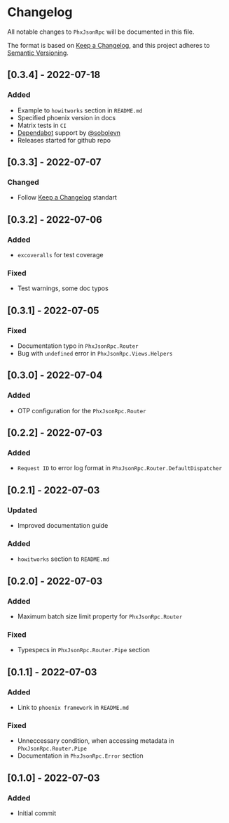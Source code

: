 # Changelog

All notable changes to `PhxJsonRpc` will be documented in this file.

The format is based on [Keep a Changelog](https://keepachangelog.com/en/1.0.0/),
and this project adheres to [Semantic Versioning](https://semver.org/spec/v2.0.0.html).

## [0.3.4] - 2022-07-18

### Added

- Example to `howitworks` section in `README.md`
- Specified phoenix version in docs
- Matrix tests in `CI`
- [Dependabot](https://github.com/dependabot) support by [@sobolevn](https://github.com/sobolevn)
- Releases started for github repo

## [0.3.3] - 2022-07-07

### Changed

- Follow [Keep a Changelog](https://keepachangelog.com/en/1.0.0/) standart

## [0.3.2] - 2022-07-06

### Added

- `excoveralls` for test coverage

### Fixed

- Test warnings, some doc typos

## [0.3.1] - 2022-07-05

### Fixed

- Documentation typo in `PhxJsonRpc.Router`
- Bug with `undefined` error in `PhxJsonRpc.Views.Helpers`

## [0.3.0] - 2022-07-04

### Added

- OTP configuration for the `PhxJsonRpc.Router`

## [0.2.2] - 2022-07-03

### Added

- `Request ID` to error log format in `PhxJsonRpc.Router.DefaultDispatcher`

## [0.2.1] - 2022-07-03

### Updated

- Improved documentation guide

### Added

- `howitworks` section to `README.md`

## [0.2.0] - 2022-07-03

### Added

- Maximum batch size limit property for `PhxJsonRpc.Router`

### Fixed

- Typespecs in `PhxJsonRpc.Router.Pipe` section

## [0.1.1] - 2022-07-03

### Added

- Link to `phoenix framework` in `README.md`

### Fixed

- Unneccessary condition, when accessing metadata in `PhxJsonRpc.Router.Pipe`
- Documentation in `PhxJsonRpc.Error` section

## [0.1.0] - 2022-07-03

### Added

- Initial commit